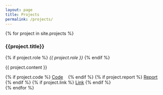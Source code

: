 ```yaml
---
layout: page
title: Projects
permalink: /projects/
---
```


{% for project in site.projects %}
  <div class="project">
      <h3>{{project.title}}</h3>
      {% if project.role %}
        <i>{{ project.role }}</i>
      {% endif %}
      <p>
          {{ project.content }}
      </p>
      <div id="links">
        {% if project.code %}
          <a target="_blank" rel="noopener noreferrer" href="{{project.code}}">Code</a>&nbsp;&nbsp;&nbsp;
        {% endif %}
        {% if project.report %}
          <a target="_blank" rel="noopener noreferrer" href="{{project.report}}">Report</a>&nbsp;&nbsp;&nbsp;
        {% endif %}
        {% if project.link %}
          <a target="_blank" rel="noopener noreferrer" href="{{project.link}}">Link</a>
        {% endif %}
      </div>
  </div>
{% endfor %}